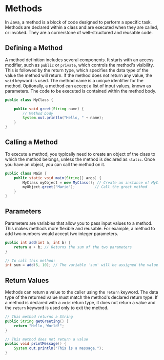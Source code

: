 # Methods

In Java, a method is a block of code designed to perform a specific task. Methods are declared within a class and are executed when they are called, or invoked. They are a cornerstone of well-structured and reusable code.

## Defining a Method

A method definition includes several components. It starts with an access modifier, such as `public` or `private`, which controls the method's visibility. This is followed by the return type, which specifies the data type of the value the method will return. If the method does not return any value, the `void` keyword is used. The method name is a unique identifier for the method. Optionally, a method can accept a list of input values, known as parameters. The code to be executed is contained within the method body.

```java
public class MyClass {

    public void greet(String name) {
        // Method body
        System.out.println("Hello, " + name);
    }
}
```

## Calling a Method

To execute a method, you typically need to create an object of the class to which the method belongs, unless the method is declared as `static`. Once you have an object, you can call the method on it.

```java
public class Main {
    public static void main(String[] args) {
        MyClass myObject = new MyClass(); // Create an instance of MyClass
        myObject.greet("Mario");         // Call the greet method
    }
}
```

## Parameters

Parameters are variables that allow you to pass input values to a method. This makes methods more flexible and reusable. For example, a method to add two numbers would accept two integer parameters.

```java
public int add(int a, int b) {
    return a + b; // Returns the sum of the two parameters
}

// To call this method:
int sum = add(5, 10); // The variable 'sum' will be assigned the value 15
```

## Return Values

Methods can return a value to the caller using the `return` keyword. The data type of the returned value must match the method's declared return type. If a method is declared with a `void` return type, it does not return a value and the `return` keyword is used only to exit the method.

```java
// This method returns a String
public String getGreeting() {
    return "Hello, World!";
}

// This method does not return a value
public void printMessage() {
    System.out.println("This is a message.");
}
```
